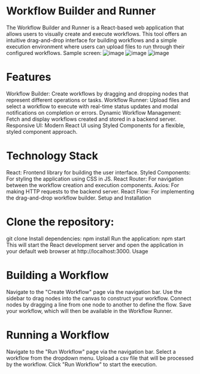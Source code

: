 # Workflow Builder and Runner
The Workflow Builder and Runner is a React-based web application that allows users to visually create and execute workflows. This tool offers an intuitive drag-and-drop interface for building workflows and a simple execution environment where users can upload files to run through their configured workflows.
Sample screen:
![image](https://github.com/vansh12345341/react-flow-assignment/assets/57994031/0cea302c-b387-4f09-8712-078d027a88be)
![image](https://github.com/vansh12345341/react-flow-assignment/assets/57994031/1e9ca34f-23e6-4a67-a793-b8f60aa16019)
![image](https://github.com/vansh12345341/react-flow-assignment/assets/57994031/8bda0b1c-fc90-4e20-8a14-ee2eb579af88)




# Features
Workflow Builder: Create workflows by dragging and dropping nodes that represent different operations or tasks.
Workflow Runner: Upload files and select a workflow to execute with real-time status updates and modal notifications on completion or errors.
Dynamic Workflow Management: Fetch and display workflows created and stored in a backend server.
Responsive UI: Modern React UI using Styled Components for a flexible, styled component approach.
# Technology Stack
React: Frontend library for building the user interface.
Styled Components: For styling the application using CSS in JS.
React Router: For navigation between the workflow creation and execution components.
Axios: For making HTTP requests to the backend server.
React Flow: For implementing the drag-and-drop workflow builder.
Setup and Installation
# Clone the repository:
git clone <repository-url>
Install dependencies:
npm install
Run the application:
npm start
This will start the React development server and open the application in your default web browser at http://localhost:3000.
Usage
# Building a Workflow
Navigate to the "Create Workflow" page via the navigation bar.
Use the sidebar to drag nodes into the canvas to construct your workflow.
Connect nodes by dragging a line from one node to another to define the flow.
Save your workflow, which will then be available in the Workflow Runner.
# Running a Workflow
Navigate to the "Run Workflow" page via the navigation bar.
Select a workflow from the dropdown menu.
Upload a csv file that will be processed by the workflow.
Click "Run Workflow" to start the execution.
